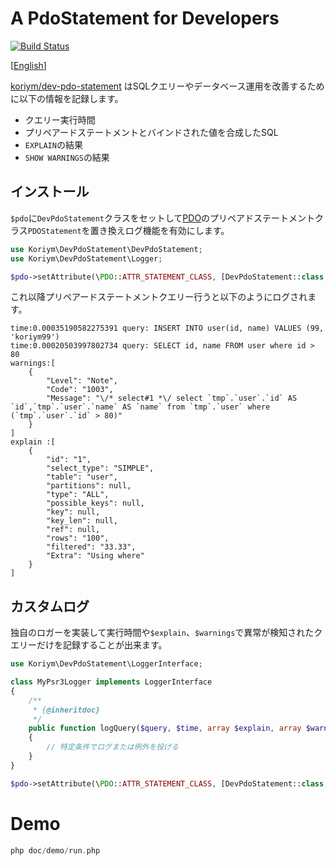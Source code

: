 # A PdoStatement for Developers

[![Build Status](https://travis-ci.org/koriym/Koriym.DevPdoStatement.svg?branch=1.x)](https://travis-ci.org/koriym/Koriym.DevPdoStatement)

[[English](README.md)]

[koriym/dev-pdo-statement](https://packagist.org/packages/koriym/dev-pdo-statement) はSQLクエリーやデータベース運用を改善するために以下の情報を記録します。

 * クエリー実行時間 
 * プリペアードステートメントとバインドされた値を合成したSQL
 * `EXPLAIN`の結果
 * `SHOW WARNINGS`の結果
 
## インストール


`$pdo`に`DevPdoStatement`クラスをセットして[PDO](http://php.net/manual/ja/intro.pdo.php)のプリペアドステートメントクラス`PDOStatement`を置き換えログ機能を有効にします。

```php
use Koriym\DevPdoStatement\DevPdoStatement;
use Koriym\DevPdoStatement\Logger;

$pdo->setAttribute(\PDO::ATTR_STATEMENT_CLASS, [DevPdoStatement::class, [$pdo, new Logger]]);
```

これ以降プリペアードステートメントクエリー行うと以下のようにログされます。

```
time:0.00035190582275391 query: INSERT INTO user(id, name) VALUES (99, 'koriym99')
time:0.00020503997802734 query: SELECT id, name FROM user where id > 80
warnings:[
    {
        "Level": "Note",
        "Code": "1003",
        "Message": "\/* select#1 *\/ select `tmp`.`user`.`id` AS `id`,`tmp`.`user`.`name` AS `name` from `tmp`.`user` where (`tmp`.`user`.`id` > 80)"
    }
]
explain :[
    {
        "id": "1",
        "select_type": "SIMPLE",
        "table": "user",
        "partitions": null,
        "type": "ALL",
        "possible_keys": null,
        "key": null,
        "key_len": null,
        "ref": null,
        "rows": "100",
        "filtered": "33.33",
        "Extra": "Using where"
    }
]
```


## カスタムログ

独自のロガーを実装して実行時間や`$explain`、`$warnings`で異常が検知されたクエリーだけを記録することが出来ます。

```php
use Koriym\DevPdoStatement\LoggerInterface;

class MyPsr3Logger implements LoggerInterface
{
    /**
     * {@inheritdoc}
     */
    public function logQuery($query, $time, array $explain, array $warnings)
    {
        // 特定条件でログまたは例外を投げる
    }
}
```


```php
$pdo->setAttribute(\PDO::ATTR_STATEMENT_CLASS, [DevPdoStatement::class, [$pdo, new MyPsr3Logger]]);
```


# Demo

```php
php doc/demo/run.php 
```
